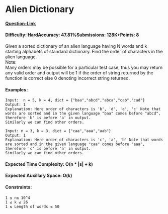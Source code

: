 # Alien Dictionary
#### [Question-Link](https://www.geeksforgeeks.org/problems/alien-dictionary/1)
#### Difficulty: HardAccuracy: 47.81%Submissions: 128K+Points: 8

Given a sorted dictionary of an alien language having N words and k starting alphabets of standard dictionary. Find the order of characters in the alien language.<br>
Note:<br>
Many orders may be possible for a particular test case, thus you may return any valid order and output will be 1 if the order of string returned by the function is correct else 0 denoting incorrect string returned.
<br>
#### Examples :
```
Input:  n = 5, k = 4, dict = {"baa","abcd","abca","cab","cad"}
Output: 1
Explanation: Here order of characters is 'b', 'd', 'a', 'c' Note that words are sorted and in the given language "baa" comes before "abcd", therefore 'b' is before 'a' in output.
Similarly we can find other orders.
```
```
Input: n = 3, k = 3, dict = {"caa","aaa","aab"}
Output: 1
Explanation: Here order of characters is 'c', 'a', 'b' Note that words are sorted and in the given language "caa" comes before "aaa", therefore 'c' is before 'a' in output.
Similarly we can find other orders.
```
#### Expected Time Complexity: O(n * |s| + k)
#### Expected Auxillary Space: O(k)

#### Constraints:
```
1 ≤ n≤ 10^4
1 ≤ k ≤ 26
1 ≤ Length of words ≤ 50
```
